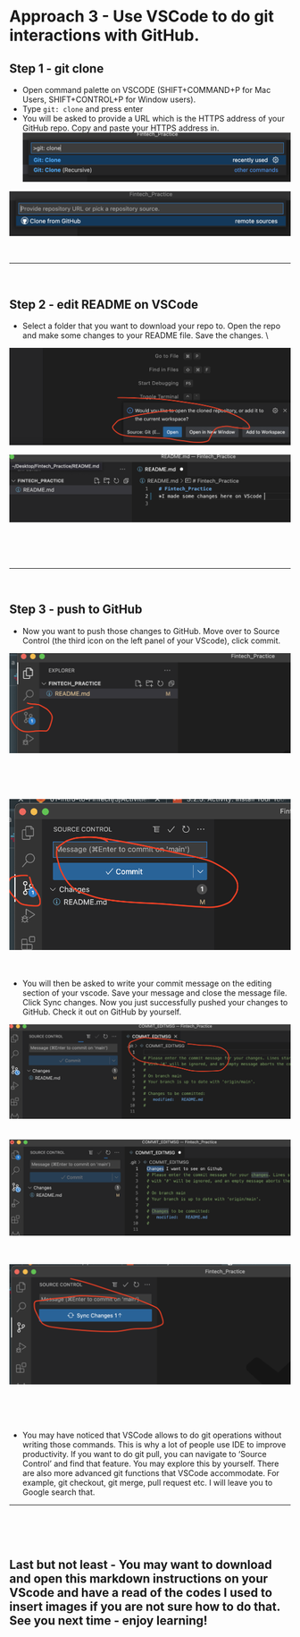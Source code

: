 # Approach 3 - Use VSCode to do git interactions with GitHub. 

## Step 1 - git clone
* Open command palette on VSCODE (SHIFT+COMMAND+P for Mac Users, SHIFT+CONTROL+P for Window users).
* Type ```git: clone``` and press enter
* You will be asked to provide a URL which is the HTTPS address of your GitHub repo. Copy and paste your HTTPS address in. \
![github clone](./Images/git_clone.png)

![github https](./Images/github_https.png)


<br/>

---

<br/>

## Step 2 - edit README on VSCode
* Select a folder that you want to download your repo to. Open the repo and make some changes to your README file. Save the changes. \

![open](./Images/open.png)


![edit](./Images/edit.png)



<br/>
<br/>
<br/>

---


<br/>

## Step 3 - push to GitHub

* Now you want to push those changes to GitHub. Move over to Source Control (the third icon on the left panel of your VScode), click commit. 


![SourceControl](./Images/SourceControl.png)

<br/>
<br/>
<br/>

![clickCommit](./Images/ClickCommit.png)
<br/>
<br/>
<br/>

* You will then be asked to write your commit message on the editing section of your vscode. Save your message and close the message file. Click Sync changes. Now you just successfully pushed your changes to GitHub. Check it out on GitHub by yourself.  


![cimmitMsg](./Images/CommitMsg.png)
<br/>
<br/>
<br/>
![commitMsg2](./Images/CommitMsg2.png)
<br/>
<br/>
<br/>


![push](./Images/Push.png)

<br/>
<br/>
<br/>

* You may have noticed that VSCode allows to do git operations without writing those commands. This is why a lot of people use IDE to improve productivity. If you want to do git pull, you can navigate to ‘Source Control’ and find that feature. You may explore this by yourself. There are also more advanced git functions that VSCode accommodate. For example, git checkout, git merge, pull request etc. I will leave you to Google search that.


--- 
<br/>
<br/>
<br/>

## Last but not least - You may want to download and open this markdown instructions on your VScode and have a read of the codes I used to insert images if you are not sure how to do that. See you next time - enjoy learning!



